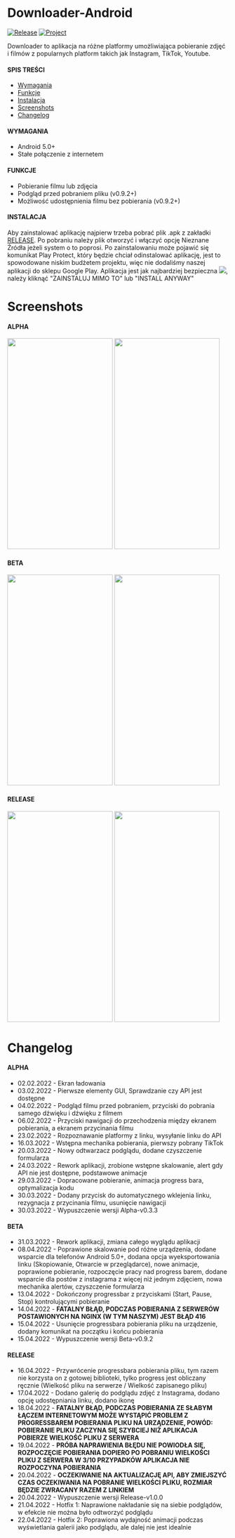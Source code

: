 # Downloader-Android
[![Release](https://img.shields.io/github/v/release/sagin-pl/Downloader-Android)](https://github.com/sagin-pl/Downloader-Android/releases)
[![Project](https://img.shields.io/badge/project-SAGIN--PL-green)](https://github.com/sagin-pl)

Downloader to aplikacja na różne platformy umożliwiająca pobieranie zdjęć i filmów z popularnych platform takich jak Instagram, TikTok, Youtube.

#### SPIS TREŚCI
- [Wymagania](https://github.com/sagin-pl/Downloader-Android/new/Release-v1.0.0?readme=1#wymagania)
- [Funkcje](https://github.com/sagin-pl/Downloader-Android/new/Release-v1.0.0?readme=1#funkcje)
- [Instalacja](https://github.com/sagin-pl/Downloader-Android/new/Release-v1.0.0?readme=1#instalacja)
- [Screenshots](https://github.com/sagin-pl/Downloader-Android/new/Release-v1.0.0?readme=1#screenshots)
- [Changelog](https://github.com/sagin-pl/Downloader-Android/new/Release-v1.0.0?readme=1#changelog)

#### WYMAGANIA
- Android 5.0+
- Stałe połączenie z internetem

#### FUNKCJE
- Pobieranie filmu lub zdjęcia
- Podgląd przed pobraniem pliku (v0.9.2+)
- Możliwość udostępnienia filmu bez pobierania (v0.9.2+) </br>

#### INSTALACJA
Aby zainstalować aplikację najpierw trzeba pobrać plik .apk z zakładki [RELEASE](https://github.com/sagin-pl/Downloader-Android/releases). Po pobraniu należy plik otworzyć i włączyć opcję Nieznane Źródła jeżeli system o to poprosi. Po zainstalowaniu może pojawić się komunikat Play Protect, który będzie chciał odinstalować aplikację, jest to spowodowane niskim budżetem projektu, więc nie dodaliśmy naszej aplikacji do sklepu Google Play. Aplikacja jest jak najbardziej bezpieczna <img src="https://upload.wikimedia.org/wikipedia/en/thumb/9/9a/Trollface_non-free.png/220px-Trollface_non-free.png" width="auto" heigth="20px">, należy kliknąć "ZAINSTALUJ MIMO TO" lub "INSTALL ANYWAY"

# Screenshots
#### ALPHA
<img src='https://imgur.com/byFWZbB.jpg' height='480' width='240'/>  <img src='https://imgur.com/XqjTsLv.jpg' height='480' width='240'/>

#### BETA
<img src='https://imgur.com/CGI5MIk.jpg' height='480' width='240'/>  <img src='https://imgur.com/ImJBxKA.jpg' height='480' width='240'/>

#### RELEASE
<img src='https://imgur.com/CGI5MIk.jpg' height='480' width='240'/>  <img src='https://imgur.com/G2ToLFR.jpg' height='480' width='240'/>

# Changelog
#### ALPHA
- 02.02.2022 - Ekran ładowania
- 03.02.2022 - Pierwsze elementy GUI, Sprawdzanie czy API jest dostępne
- 04.02.2022 - Podgląd filmu przed pobraniem, przyciski do pobrania samego dźwięku i dźwięku z filmem
- 06.02.2022 - Przyciski nawigacji do przechodzenia między ekranem pobierania, a ekranem przycinania filmu
- 23.02.2022 - Rozpoznawanie platformy z linku, wysyłanie linku do API
- 16.03.2022 - Wstępna mechanika pobierania, pierwszy pobrany TikTok
- 20.03.2022 - Nowy odtwarzacz podglądu, dodane czyszczenie formularza
- 24.03.2022 - Rework aplikacji, zrobione wstępne skalowanie, alert gdy API nie jest dostępne, podstawowe animacje
- 29.03.2022 - Dopracowane pobieranie, animacja progress bara, optymalizacja kodu
- 30.03.2022 - Dodany przycisk do automatycznego wklejenia linku, rezygnacja z przycinania filmu, usunięcie nawigacji
- 30.03.2022 - Wypuszczenie wersji Alpha-v0.3.3

#### BETA
- 31.03.2022 - Rework aplikacji, zmiana całego wyglądu aplikacji
- 08.04.2022 - Poprawione skalowanie pod różne urządzenia, dodane wsparcie dla telefonów Android 5.0+, dodana opcja wyeksportowania linku (Skopiowanie, Otwarcie w przeglądarce), nowe animacje, poprawione pobieranie, rozpoczęcie pracy nad progress barem, dodane wsparcie dla postów z instagrama z więcej niż jednym zdjęciem, nowa mechanika alertów, czyszczenie formularza
- 13.04.2022 - Dokończony progressbar z przyciskami (Start, Pause, Stop) kontrolującymi pobieranie
- 14.04.2022 - **FATALNY BŁĄÐ, PODCZAS POBIERANIA Z SERWERÓW POSTAWIONYCH NA NGINX (W TYM NASZYM) JEST BŁĄD 416**
- 15.04.2022 - Usunięcie progressbara pobierania pliku na urządzenie, dodany komunikat na początku i końcu pobierania
- 15.04.2022 - Wypuszczenie wersji Beta-v0.9.2

#### RELEASE
- 16.04.2022 - Przywrócenie progressbara pobierania pliku, tym razem nie korzysta on z gotowej biblioteki, tylko progress jest obliczany ręcznie (Wielkość pliku na serwerze / Wielkość zapisanego pliku)
- 17.04.2022 - Dodano galerię do podglądu zdjęć z Instagrama, dodano opcję udostępniania linku, dodano ikonę
- 18.04.2022 - **FATALNY BŁĄD, PODCZAS POBIERANIA ZE SŁABYM ŁĄCZEM INTERNETOWYM MOŻE WYSTĄPIĆ PROBLEM Z PROGRESSBAREM POBIERANIA PLIKU NA URZĄDZENIE, POWÓD: POBIERANIE PLIKU ZACZYNA SIĘ SZYBCIEJ NIŻ APLIKACJA POBIERZE WIELKOŚĆ PLIKU Z SERWERA**
- 19.04.2022 - **PRÓBA NAPRAWIENIA BŁĘDU NIE POWIODŁA SIĘ, ROZPOCZĘCIE POBIERANIA DOPIERO PO POBRANIU WIELKOŚCI PLIKU Z SERWERA W 3/10 PRZYPADKÓW APLIKACJA NIE ROZPOCZYNA POBIERANIA**
- 20.04.2022 - **OCZEKIWANIE NA AKTUALIZACJĘ API, ABY ZMIEJSZYĆ CZAS OCZEKIWANIA NA POBRANIE WIELKOŚCI PLIKU, ROZMIAR BĘDZIE ZWRACANY RAZEM Z LINKIEM**
- 20.04.2022 - Wypuszczenie wersji Release-v1.0.0
- 21.04.2022 - Hotfix 1: Naprawione nakładanie się na siebie podglądów, w efekcie nie można było odtworzyć podglądu
- 22.04.2022 - Hotfix 2: Poprawiona wydajność animacji podczas wyświetlania galerii jako podglądu, ale dalej nie jest idealnie
